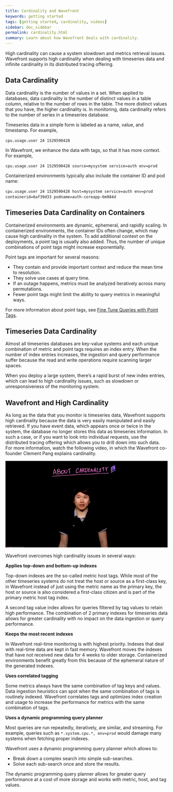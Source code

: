 ```yaml
---
title: Cardinality and Wavefront
keywords: getting started
tags: [getting started, cardinality, videos]
sidebar: doc_sidebar
permalink: cardinality.html
summary: Learn about how Wavefront deals with cardinality.
---
```

High cardinality can cause a system slowdown and metrics retrieval issues. Wavefront supports high cardinality when dealing with timeseries data and infinite cardinality in its distributed tracing offering.


## Data Cardinality

Data cardinality is the number of values in a set. When applied to databases, data cardinality is the number of distinct values in a table column, relative to the number of rows in the table. The more distinct values that you have, the higher cardinality is. In monitoring, data cardinality refers to the number of series in a timeseries database.

Timeseries data in a simple form is labeled as a name, value, and timestamp. For example,  

`cpu.usage.user 24 1529590428`

In Wavefront, we enhance the data with tags, so that it has more context. For example, 

`cpu.usage.user 24 1529590428 source=mysystem service=auth env=prod`

Containerized environments typically also include the container ID and pod name: 

`cpu.usage.user 24 1529590428 host=mysystem service=auth env=prod containerid=6af39d33 podname=auth-coreapp-6m984d`

## Timeseries Data Cardinality on Containers

Containerized environments are dynamic, ephemeral, and rapidly scaling. In containerized environments, the container IDs often change, which may cause high cardinality in the system. To add additional context on the deployments, a point tag is usually  also added. Thus, the number of unique combinations of point tags might increase exponentially.

Point tags are important for several reasons:

* They contain and provide important context and reduce the mean time to resolution.
* They solve use cases at query time.
* If an outage happens, metrics must be analyzed iteratively across many permutations.
* Fewer point tags might limit the ability to query metrics in meaningful ways.

For more information about point tags, see [Fine Tune Queries with Point Tags](query_language_point_tags.html).

## Timeseries Data Cardinality

Almost all timeseries databases are key-value systems and each unique combination of metric and point tags requires an index entry. When the number of index entries increases, the ingestion and query performance suffer because the read and write operations require scanning larger spaces. 

When you deploy a large system, there’s a rapid burst of new index entries, which can lead to high cardinality issues, such as slowdown or unresponsiveness of the monitoring system.


## Wavefront and High Cardinality


As long as the data that you monitor is timeseries data, Wavefront supports high cardinality because the data is very easily manipulated and easily retrieved. If you have event data, which appears once or twice in the system, the database no longer stores this data as timeseries information. In such a case, or if you want to look into individual requests, use the distributed tracing offering which allows you to drill down into such data. For more information, watch the following video, in which the Wavefront co-founder Clement Pang explains cardinality.

<a href="https://youtu.be/8wKPkrIiXKw" target="_blank"><img src="/images/v_cardinality.png" style="width: 700px;" alt="about cardinality"/></a>

Wavefront overcomes high cardinality issues in several ways:

**Applies top-down and bottom-up indexes**

Top-down indexes are the so-called metric host tags. While most of the other timeseries systems do not treat the host or source as a first-class key, in Wavefront instead of just using the metric name as the primary key, the host or source is also considered a first-class citizen and is part of the primary metric host tag index. 

A second tag value index allows for queries filtered by tag values to retain high performance. The combination of 2 primary indexes for timeseries data allows for greater cardinality with no impact on the data ingestion or query performance.

**Keeps the most recent indexes**

In Wavefront real-time monitoring is with highest priority. Indexes that deal with real-time data are kept in fast memory. Wavefront moves the indexes that have not received new data for 4 weeks to older storage. Containerized environments benefit greatly from this because of the ephemeral nature of the generated indexes.

**Uses correlated tagging**

Some metrics always have the same combination of tag keys and values. Data ingestion heuristics can spot when the same combination of tags is routinely indexed. Wavefront correlates tags and optimizes index creation and usage to increase the performance for metrics with the same combination of tags.

**Uses a dynamic programming query planner**

Most queries are run repeatedly, iteratively, are similar, and streaming. For example, queries such as `*.system.cpu.*, env=prod` would damage many systems when fetching proper indexes.

Wavefront uses a dynamic programming query planner which allows to:

* Break down a complex search into simple sub-searches.
* Solve each sub-search once and store the results.

The dynamic programming query planner allows for greater query performance at a cost of more storage and works with metric, host, and tag values.
